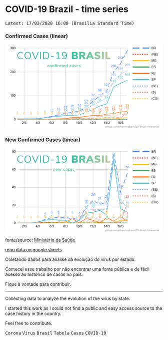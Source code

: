 # COVID-19 Brazil - time series

<kbd>Latest: 17/03/2020 16:00 (Brasilia Standard Time)</kbd>

### Confirmed Cases (linear)
![Confirmed Linear Chart](/docs/linear.png)

### New Confirmed Cases (linear)
![New Linear Chart](/docs/linear-new.png)

fonte/source: [Ministério da Saúde](http://plataforma.saude.gov.br/novocoronavirus/)

[repo data on google sheets](https://docs.google.com/spreadsheets/d/1L1CnyeKA8ZJprzFCa3ZiRIzcP44mahmcG4M_hnlbMFQ/edit?usp=sharing)

Coletando dados para análise da evolução do vírus por estado.

Comecei esse trabalho por não encontrar uma fonte pública e de fácil acesso ao histórico de casos no país.

Fique à vontade para contribuir.

----

Collecting data to analyze the evolution of the virus by state.

I started this work as I could not find a public and easy access source to the case history in the country.

Feel free to contribute.



<kbd>Corona</kbd> <kbd>Virus</kbd> <kbd>Brasil</kbd> <kbd>Tabela</kbd> <kbd>Casos</kbd> <kbd>COVID-19</kbd>